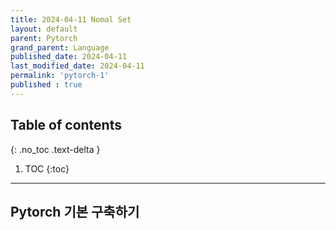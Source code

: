 ```yaml
---
title: 2024-04-11 Nomal Set
layout: default
parent: Pytorch
grand_parent: Language
published_date: 2024-04-11
last_modified_date: 2024-04-11
permalink: 'pytorch-1'
published : true
---
```

## Table of contents
{: .no_toc .text-delta }

1. TOC
{:toc}
---
## Pytorch 기본 구축하기